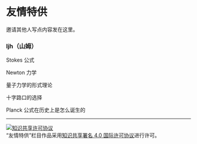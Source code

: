 # 友情特供

邀请其他人写点内容发在这里。

### ljh（山姆）

Stokes 公式

Newton 力学

量子力学的形式理论

十字路口的选择

Planck 公式在历史上是怎么诞生的

---

<a rel="license" href="http://creativecommons.org/licenses/by/4.0/"><img alt="知识共享许可协议" style="border-width:0" src="https://i.creativecommons.org/l/by/4.0/88x31.png" /></a><br />“友情特供”栏目作品采用<a rel="license" href="http://creativecommons.org/licenses/by/4.0/">知识共享署名 4.0 国际许可协议</a>进行许可。